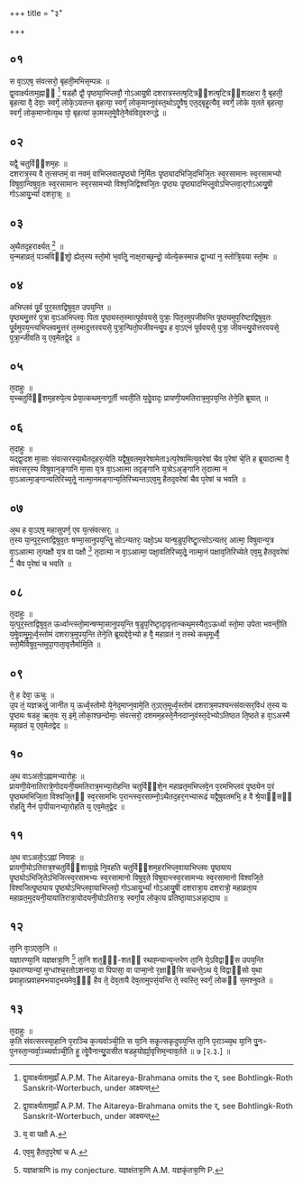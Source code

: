 +++
title = "३"

+++
## ०१
स वा᳘ऽएष᳘ संवत्सरो᳘ बृहती᳘मभिस᳘म्पन्नः ॥  
द्वा᳘वार्क्ष्यताम᳘ह्नाᳫं [^wbr_1] षडहौ द्वौ᳘ पृष्ठ्या᳘भिप्लवौ᳘ गोऽआयु᳘षी दशरात्रस्तत्ष᳘ट्त्रिᳫंशत्ष᳘ट्त्रिᳫंशदक्षरा वै᳘ बृहती᳘ बृहत्या वै᳘ देवाः᳘ स्वर्गे᳘ लोके᳘ऽयतन्त बृहत्या᳘ स्वर्गं᳘ लोक᳘माप्नुवंस्त᳘थोऽएॗवैष᳘ एत᳘द्बृहॗत्यैव᳘ स्वर्गे᳘ लोके य᳘तते बृहत्या᳘ स्वर्गं᳘ लोक᳘माप्नोत्य᳘थ यो᳘ बृहत्यां का᳘मस्त᳘मेॗवैते᳘नैवंविद᳘वरुन्द्धे ॥  

[^wbr_1]: द्वा᳘वार्क्ष्यताम᳘ह्नाँ A.P.M. The Aitareya-Brahmana omits the र्, see Bohtlingk-Roth Sanskrit-Worterbuch, under आक्ष्यन्त्

## ०२
यद्वै᳘ चतुर्विᳫंशम᳘हः ॥  
दशरात्र᳘स्य वै त᳘त्सप्तमं᳘ वा नवमं᳘ वाभिप्लवात्पृ᳘ष्ठ्यो नि᳘र्मितः पृ᳘ष्ठ्यादभिजि᳘दभिजि᳘तः स्व᳘रसामानः स्व᳘रसामभ्यो विषुवा᳘न्विषुव᳘तः स्व᳘रसामानः स्व᳘रसामभ्यो विश्व᳘जिद्विश्वजि᳘तः पृ᳘ष्ठ्यः पृ᳘ष्ठ्यादभिप्लॗवोऽभिप्लवा᳘द्गोऽआयु᳘षी गोऽआयु᳘र्भ्यां दशरा᳘त्रः᳟ ॥  
## ०३
अ᳘थैतद᳘हरार्क्ष्यत् [^wbr_2] ॥  
य᳘न्महाव्रतं᳘ पञ्चविᳫंशोॗ ह्येत᳘स्य स्तो᳘मो भ᳘वतिॗ नाक्ष᳘राच्छ᳘न्दोॗ व्येत्ये᳘कस्मान्न द्वा᳘भ्यां न᳘ स्तोत्रि᳘यया स्तो᳘मः ॥  

[^wbr_2]: द्वा᳘वार्क्ष्यताम᳘ह्नाँ A.P.M. The Aitareya-Brahmana omits the र्, see Bohtlingk-Roth Sanskrit-Worterbuch, under आक्ष्यन्त्

## ०४
अभिप्लवं पू᳘र्वं पुर᳘स्ताद्विषुव᳘त उपय᳘न्ति ॥  
पृ᳘ष्ठ्यमु᳘त्तरं पुत्रा वा᳘ऽअभिप्लवः᳘ पिता पृ᳘ष्ठ्यस्त᳘स्मात्पूर्ववयसे᳘ पुत्राः᳘ पित᳘रमुपजीवन्ति पृ᳘ष्ठ्यमुप᳘रिष्टाद्विषुव᳘तः पू᳘र्वमुपय᳘न्त्यभिप्लवमु᳘त्तरं त᳘स्मादुत्तरवयसे᳘ पुत्रा᳘न्पितो᳘पजीवन्त्यु᳘प ह वा᳘ऽएनं पूर्ववयसे᳘ पुत्रा᳘ जीवन्त्यु᳘पोत्तरवयसे᳘ पुत्रा᳘न्जीवति य᳘ एव᳘मेतद्वे᳘द ॥  
## ०५
त᳘दाहुः ॥  
य᳘च्चतुर्विᳫंशम᳘हरुपे᳘त्य प्रेया᳘त्कथम᳘नागूर्ती भवती᳘ति य᳘देॗवादः᳘ प्रायणी᳘यमतिरात्र᳘मुपय᳘न्ति तेने᳘ति ब्रूयात् ॥  
## ०६
त᳘दाहुः ॥  
यद्द्वा᳘दश मा᳘साः संवत्सरस्या᳘थैतद᳘हर᳘त्येति यद्वै᳘षुवतम᳘वरेषामेता३त्प᳘रेषामित्य᳘वरेषां चैव प᳘रेषां चे᳘ति ह ब्रूयादात्मा वै᳘ संवत्सर᳘स्य विषुवान᳘ङ्गानि मा᳘सा य᳘त्र वा᳘ऽआत्मा तद᳘ङ्गानि य᳘त्रोऽअ᳘ङ्गानि त᳘दात्मा न वा᳘ऽआत्मा᳘ङ्गान्यतिरिच्य᳘तेॗ नात्मा᳘नमङ्गान्य᳘तिरिच्यन्तऽएव᳘मु हैतद᳘वरेषां चैव प᳘रेषां च भवति ॥  
## ०७
अ᳘थ ह वा᳘ऽएष᳘ महासुपर्ण᳘ एव य᳘त्संवत्सरः᳟ ॥  
त᳘स्य या᳘न्पुर᳘स्ताद्विषुव᳘तः षण्मा᳘सानुपय᳘न्तिॗ सोऽन्यतरः᳘ पक्षो᳘ऽथ यान्ष᳘डुप᳘रिष्टाॗत्सोऽन्यतर᳘ आत्मा᳘ विषुवान्य᳘त्र वा᳘ऽआत्मा त᳘त्पक्षौ य᳘त्र वा पक्षौ [^wbr_3] त᳘दात्मा न वा᳘ऽआत्मा᳘ पक्षा᳘वतिरिच्य᳘तेॗ नात्मा᳘नं पक्षाव᳘तिरिच्येते एव᳘मु हैतद᳘वरेषां [^wbr_4] चैव प᳘रेषां च भवति ॥  

[^wbr_3]: य᳘ वा पक्षौ A.

[^wbr_4]: एव᳘मु हैतद᳘प᳘रेषां च A.

## ०८
त᳘दाहुः ॥  
य᳘त्पुर᳘स्ताद्विषुव᳘त ऊर्ध्वान्त्स्तो᳘मान्षण्मा᳘सानुपय᳘न्ति ष᳘डुप᳘रिष्टा᳘दा᳘वृत्तान्कथ᳘मस्यैत᳘ऽऊर्ध्वा स्तो᳘मा उपेता भवन्ती᳘ति य᳘मेॗवामु᳘मूर्ध्व᳘स्तोमं दशरात्र᳘मुपय᳘न्ति तेने᳘ति ब्रूयाद्देवे᳘भ्यो ह वै᳘ महाव्रतं न᳘ तस्थे कथ᳘मूर्ध्वै᳘ स्तो᳘मैर्विषुव᳘न्तमुपा᳘गाता᳘वृत्तैर्मामि᳘ति ॥  
## ०९
ते᳘ ह देवा᳘ ऊचुः ॥  
उ᳘प तं᳘ यज्ञक्रतुं᳘ जानीत य᳘ ऊर्ध्व᳘स्तोमो ये᳘नेद᳘माप्न᳘वामे᳘ति त᳘ऽएत᳘मूर्ध्व᳘स्तोमं दशरात्र᳘मपश्यन्त्संवत्सर᳘विधं त᳘स्य यः पृ᳘ष्ठ्यः षडह᳘ ऋत᳘वः स᳘ इमे᳘ लोका᳘श्छन्दोमाः᳘ संवत्सरो᳘ दशमम᳘हस्ते᳘नैनदाप्नुवंस्त᳘देभ्योऽतिष्ठत ति᳘ष्ठते ह वा᳘ऽअस्मै महा᳘व्रतं य᳘ एव᳘मेतद्वेद ॥  
## १०
अ᳘थ वाऽअतो᳘ऽह्नामभ्यारोहः᳘ ॥  
प्रायणी᳘येनातिरात्रे᳘णोदयनी᳘यमतिरात्र᳘मभ्या᳘रोहन्ति चतुर्विᳫंशे᳘न महाव्रत᳘मभिप्लवे᳘न प᳘रमभिप्लवं पृ᳘ष्ठ्येन प᳘रं पृ᳘ष्ठ्यमभिजि᳘ता विश्वजि᳘तᳫं स्व᳘रसामभिः प᳘रान्त्स्व᳘रसाम्नो᳘ऽथैतद᳘हर᳘नभ्यारूढं यद्वै᳘षुवतमभि᳘ ह वै श्रे᳘याᳫंसᳫं रोहतिॗ नैनं पा᳘पीयानभ्या᳘रोहति य᳘ एव᳘मेत᳘द्वे᳟द ॥  
## ११
अ᳘थ वाऽअतो᳘ऽऽह्नां निवाहः᳘ ॥  
प्रायणी᳘योऽतिरात्र᳘श्चतुर्विᳫंशाया᳘ह्ने नि᳘वहति चतुर्विᳫंशम᳘हरभिप्ल᳘वायाभिप्लवः पृ᳘ष्ठ्याय पृ᳘ष्ठ्योऽभिजि᳘तेऽभिजित्स्व᳘रसामभ्यः स्व᳘रसामानो विषुव᳘ते विषुवान्त्स्व᳘रसामभ्यः स्व᳘रसामानो विश्वजि᳘ते विश्वजित्पृ᳘ष्ठ्याय पृ᳘ष्ठ्योऽभिप्लवा᳘याभिप्लवो᳘ गोऽआयु᳘र्भ्यां गोऽआयु᳘षी दशरात्रा᳘य दशरात्रो᳘ महाव्रता᳘य महाव्रत᳘मुदयनी᳘यायातिरात्रा᳘योदयनी᳘योऽतिरात्रः᳘ स्वर्गा᳘य लोका᳘य प्रतिष्ठा᳘याऽअन्ना᳘द्याय ॥  
## १२
ता᳘नि वा᳘ऽएता᳘नि ॥  
यज्ञारण्या᳘नि यज्ञक्षत्रा᳘णि [^wbr_5] ता᳘नि शत᳘ᳫं᳘-शतᳫं रथाह्न्यान्य᳘न्तरेण ता᳘नि ये᳘ऽविद्वाᳫंस उपय᳘न्ति य᳘थारण्यान्यां᳘ मुग्धांश्च᳘रतोऽशनाया᳘ वा पिपासा᳘ वा पाप्मा᳘नो र᳘क्षाᳫंसि सचन्ते᳘ऽथ ये᳘ विद्वाᳫंसो य᳘था प्रवाहा᳘त्प्रवाहमभयाद᳘भयमेव᳘ᳫं᳘ हैव ते᳘ देव᳘तायै देव᳘तामुपसं᳘यन्ति ते᳘ स्वस्ति᳘ स्वर्गं᳘ लोकᳫं स᳘मश्नुवते ॥  

[^wbr_5]: यज्ञक्षत्राणि is my conjecture. यज्ञक्षंतत्रा᳘णि A.M. यज्ञकृंतत्रा᳘णि P.

## १३
त᳘दाहुः ॥  
क᳘ति संवत्सरस्या᳘हानि प᳘राञ्चि क᳘त्यर्वाञ्ची᳘ति स या᳘नि सकृ᳘त्सकृदुपय᳘न्ति ता᳘नि प᳘राञ्च्य᳘थ या᳘नि पु᳘नः-पुनस्ता᳘न्यर्वा᳘ञ्च्यर्वाञ्ची᳘ति हॗ त्वेॗवैनान्यु᳘पासीत षडह᳘योर्ह्या᳘वृत्तिम᳘न्वाव᳘र्तते ॥ ७ [२.३.] ॥   
